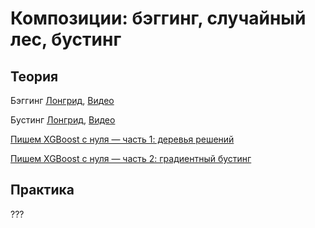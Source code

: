 # Композиции: бэггинг, случайный лес, бустинг

## Теория

Бэггинг [Лонгрид](https://habr.com/ru/company/ods/blog/324402/), [Видео](https://www.youtube.com/watch?v=_XKQY62NJus&index=15&list=PLVlY_7IJCMJdgcCtQfzj5j8OVB_Y0GJCl)

Бустинг [Лонгрид](https://habr.com/ru/company/ods/blog/327250/), [Видео](https://www.youtube.com/watch?v=ow5LdsjzfL0&list=PLVlY_7IJCMJdgcCtQfzj5j8OVB_Y0GJCl&index=20)

[Пишем XGBoost с нуля — часть 1: деревья решений](https://habr.com/ru/company/mailru/blog/438560/)

[Пишем XGBoost с нуля — часть 2: градиентный бустинг](https://habr.com/ru/company/mailru/blog/438562/)

## Практика
???
